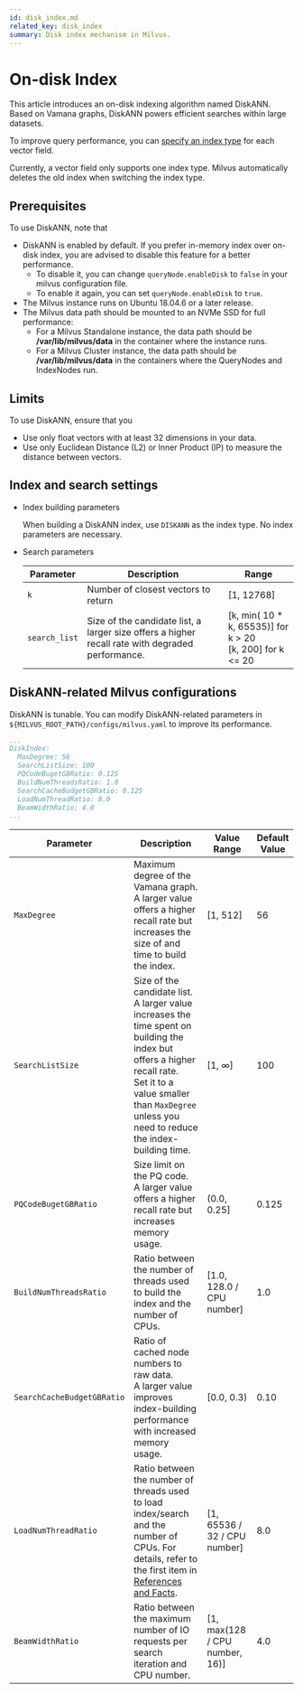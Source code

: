 ```yaml
---
id: disk_index.md
related_key: disk_index
summary: Disk index mechanism in Milvus.
---
```


# On-disk Index

This article introduces an on-disk indexing algorithm named DiskANN. Based on Vamana graphs, DiskANN powers efficient searches within large datasets.

To improve query performance, you can [specify an index type](build_index.md) for each vector field. 

<div class="alert note"> 
Currently, a vector field only supports one index type. Milvus automatically deletes the old index when switching the index type.
</div>

## Prerequisites

To use DiskANN, note that
- DiskANN is enabled by default. If you prefer in-memory index over on-disk index, you are advised to disable this feature for a better performance.
  - To disable it, you can change `queryNode.enableDisk` to `false` in your milvus configuration file.
  - To enable it again, you can set `queryNode.enableDisk` to `true`.
- The Milvus instance runs on Ubuntu 18.04.6 or a later release.
- The Milvus data path should be mounted to an NVMe SSD for full performance:
  - For a Milvus Standalone instance, the data path should be **/var/lib/milvus/data** in the container where the instance runs.
  - For a Milvus Cluster instance, the data path should be **/var/lib/milvus/data** in the containers where the QueryNodes and IndexNodes run.

## Limits

To use DiskANN, ensure that you
- Use only float vectors with at least 32 dimensions in your data.
- Use only Euclidean Distance (L2) or Inner Product (IP) to measure the distance between vectors.

## Index and search settings

 - Index building parameters

   When building a DiskANN index, use `DISKANN` as the index type. No index parameters are necessary.

- Search parameters

  | Parameter     | Description                         | Range                                           |
  | ------------- | ----------------------------------- | ----------------------------------------------- |
  | `k`           | Number of closest vectors to return | [1, 12768]                                      |
  | `search_list` | Size of the candidate list, a larger size offers a higher recall rate with degraded performance. | [k, min( 10 * k, 65535)] for k > 20 <br> [k, 200] for k <= 20 |

## DiskANN-related Milvus configurations

DiskANN is tunable. You can modify DiskANN-related parameters in `${MILVUS_ROOT_PATH}/configs/milvus.yaml` to improve its performance.

```YAML
...
DiskIndex:
  MaxDegree: 56
  SearchListSize: 100
  PQCodeBugetGBRatio: 0.125
  BuildNumThreadsRatio: 1.0
  SearchCacheBudgetGBRatio: 0.125
  LoadNumThreadRatio: 8.0
  BeamWidthRatio: 4.0
...
```

| Parameter | Description | Value Range | Default Value |
| --- | --- | --- | --- |
| `MaxDegree` | Maximum degree of the Vamana graph. <br> A larger value offers a higher recall rate but increases the size of and time to build the index. | [1, 512] | 56 | 
| `SearchListSize` | Size of the candidate list. <br> A larger value increases the time spent on building the index but offers a higher recall rate. <br> Set it to a value smaller than `MaxDegree` unless you need to reduce the index-building time. | [1, ∞] | 100 |
| `PQCodeBugetGBRatio` | Size limit on the PQ code. <br> A larger value offers a higher recall rate but increases memory usage. | (0.0, 0.25] | 0.125 |
| `BuildNumThreadsRatio` | Ratio between the number of threads used to build the index and the number of CPUs. | [1.0, 128.0 / CPU number] | 1.0 |
| `SearchCacheBudgetGBRatio` | Ratio of cached node numbers to raw data. <br> A larger value improves index-building performance with increased memory usage. | [0.0, 0.3) | 0.10 |
| `LoadNumThreadRatio` | Ratio between the number of threads used to load index/search and the number of CPUs. For details, refer to the first item in [References and Facts](disk_index.md#references-and-facts). | [1, 65536 / 32 / CPU number] | 8.0 |
| `BeamWidthRatio` | Ratio between the maximum number of IO requests per search iteration and CPU number. | [1, max(128 / CPU number, 16)] | 4.0 |

